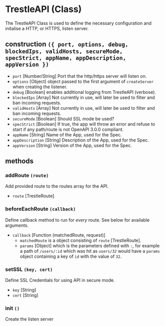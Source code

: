 # TrestleAPI (Class)

The TrestleAPI Class is used to define the necessary configuration and initalise a HTTP, or HTTPS, listen server.

## construction `({ port, options, debug, blockedIps, validHosts, secureMode, specStrict, appName, appDescription, appVersion })`

- `port` [Number/String] Port that the http/https server will listen on.
- `options` [Object] object passed to the first argument of `createServer` when creating the listener.
- `debug` [Boolean] enables additional logging from TrestleAPI (verbose).
- `blockedIps` [Array] Not currently in use, will later be used to filter and ban incoming requests.
- `validHosts` [Array] Not currently in use, will later be used to filter and ban incoming requests.
- `secureMode` [Boolean] Should SSL mode be used?
- `specStrict` [Boolean] If true, the app will throw an error and refuse to start if any path/route is not OpenAPI 3.0.0 compliant.
- `appName` [String] Name of the App, used for the Spec.
- `appDescription` [String] Description of the App, used for the Spec.
- `appVersion` [String] Version of the App, used for the Spec.

## methods

### addRoute `(route)`
Add provided route to the routes array for the API.

- `route` [TrestleRoute]

### beforeEachRoute `(callback)`
Define callback method to run for _every_ route. See below for available arguments.

- `callback` [Function (matchedRoute, request)]
  - `matchedRoute` is a object consisting of `route` [TrestleRoute].
  - `params` [Object] which is the parameters defined with `:`, for example a path of
  `/users/:id` which was hit as `users/32` would have a `params` object containing a key of `id` with the value of `32`.

### setSSL `(key, cert)`
Define SSL Credentials for using API in secure mode.

- `key` [String]
- `cert` [String]

### init `()`
Create the listen server